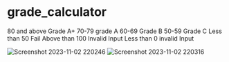 # grade_calculator

80 and above Grade A+
70-79 grade A
60-69 Grade B
50-59 Grade C
Less than 50 Fail
Above than 100 Invalid Input
Less than 0 invalid Input

![Screenshot 2023-11-02 220246](https://github.com/abdulhaseeb9/grade_calculator/assets/144532395/05c3f74b-d370-43bb-9803-f9830e468816)
![Screenshot 2023-11-02 220316](https://github.com/abdulhaseeb9/grade_calculator/assets/144532395/bc13df43-a9d1-4757-9e6b-a22c09baae74)
